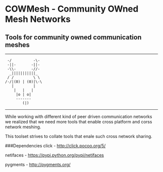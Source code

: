# COWMesh - Community OWned Mesh Networks
## Tools for community owned communication meshes

--------------------------------------------------

	 -/          -\-
	 -||-       -||- 
	 -\\-       -//-  
	  _|||||||||||_
	 / /         \ \
	/-/|(0) | (0)|\-\
	   |         |
		|   |   |
		 |o | o|
		 -------
			(|)
         
-------------------------------------------------------
While working with different kind of peer driven communication networks we realized that we need more tools that 
enable cross platform and corss network meshing. 

This toolset strives to collate tools that enale such cross network sharing. 

###Dependencies
click - http://click.pocoo.org/5/

netifaces - https://pypi.python.org/pypi/netifaces

pygments - http://pygments.org/
